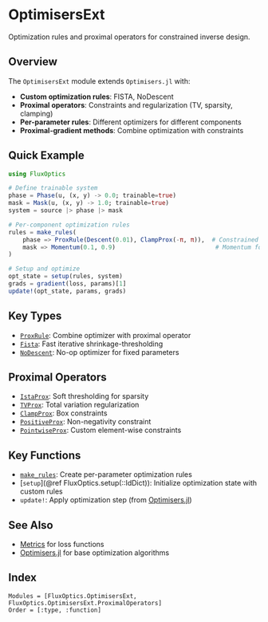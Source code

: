 # OptimisersExt

Optimization rules and proximal operators for constrained inverse design.

## Overview

The `OptimisersExt` module extends `Optimisers.jl` with:
- **Custom optimization rules**: FISTA, NoDescent
- **Proximal operators**: Constraints and regularization (TV, sparsity, clamping)
- **Per-parameter rules**: Different optimizers for different components
- **Proximal-gradient methods**: Combine optimization with constraints

## Quick Example

```julia
using FluxOptics

# Define trainable system
phase = Phase(u, (x, y) -> 0.0; trainable=true)
mask = Mask(u, (x, y) -> 1.0; trainable=true)
system = source |> phase |> mask

# Per-component optimization rules
rules = make_rules(
    phase => ProxRule(Descent(0.01), ClampProx(-π, π)),  # Constrained phase
    mask => Momentum(0.1, 0.9)                            # Momentum for mask
)

# Setup and optimize
opt_state = setup(rules, system)
grads = gradient(loss, params)[1]
update!(opt_state, params, grads)
```

## Key Types

- [`ProxRule`](@ref): Combine optimizer with proximal operator
- [`Fista`](@ref): Fast iterative shrinkage-thresholding
- [`NoDescent`](@ref): No-op optimizer for fixed parameters

## Proximal Operators

- [`IstaProx`](@ref): Soft thresholding for sparsity
- [`TVProx`](@ref): Total variation regularization
- [`ClampProx`](@ref): Box constraints
- [`PositiveProx`](@ref): Non-negativity constraint
- [`PointwiseProx`](@ref): Custom element-wise constraints

## Key Functions

- [`make_rules`](@ref): Create per-parameter optimization rules
- [`setup`](@ref FluxOptics.setup(::IdDict)): Initialize optimization state with custom rules
- `update!`: Apply optimization step (from [Optimisers.jl](https://fluxml.ai/Optimisers.jl/stable/api/#Optimisers.update!))

## See Also

- [Metrics](../metrics/index.md) for loss functions
- [Optimisers.jl](https://fluxml.ai/Optimisers.jl/stable/) for base optimization algorithms

## Index

```@index
Modules = [FluxOptics.OptimisersExt, FluxOptics.OptimisersExt.ProximalOperators]
Order = [:type, :function]
```
